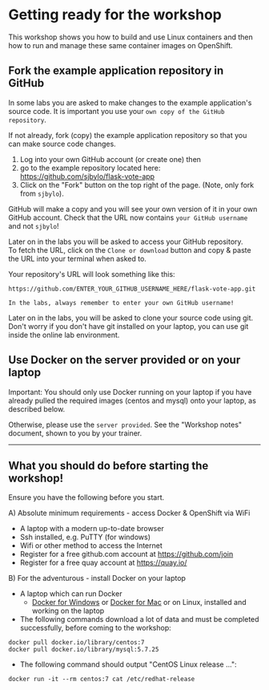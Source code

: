 # Getting ready for the workshop

This workshop shows you how to build and use Linux containers and then how to run and manage these 
same container images on OpenShift.

## Fork the example application repository in GitHub

In some labs you are asked to make changes to the example application's source code. It is important you use
your `own copy of the GitHub repository`.

If not already, fork (copy) the example application repository so that you can make
source code changes.

1. Log into your own GitHub account (or create one) then
1. go to the example repository located here: https://github.com/sjbylo/flask-vote-app 
1. Click on the "Fork" button on the top right of the page. (Note, only fork from `sjbylo`).

GitHub will make a copy and you will see your own version of it in your own GitHub account.
Check that the URL now contains `your GitHub username` and not `sjbylo`!

Later on in the labs you will be asked to access your GitHub repository.  
To fetch the URL, click on the `Clone or download` button and copy & paste the URL into your
terminal when asked to.

Your repository's URL will look something like this:

```
https://github.com/ENTER_YOUR_GITHUB_USERNAME_HERE/flask-vote-app.git
```
`In the labs, always remember to enter your own GitHub username!`

Later on in the labs, you will be asked to clone your source code using git. 
Don't worry if you don't have git installed on your laptop, you can use git inside the online lab environment.


## Use Docker on the server provided or on your laptop

Important: You should only use Docker running on your laptop if you have already pulled the required images
(centos and mysql) onto your laptop, as described below.

Otherwise, please use the `server provided`.  See the "Workshop notes" document, shown to you by
your trainer. 

---
## What you should do before starting the workshop!

Ensure you have the following before you start.

A) Absolute minimum requirements - access Docker & OpenShift via WiFi  
- A laptop with a modern up-to-date browser
- Ssh installed, e.g. PuTTY (for windows) 
- Wifi or other method to access the Internet
- Register for a free github.com account at https://github.com/join 
- Register for a free quay account at https://quay.io/

B) For the adventurous - install Docker on your laptop 
- A laptop which can run Docker 
    - [Docker for Windows](https://docs.docker.com/docker-for-windows/) or [Docker for Mac](https://docs.docker.com/docker-for-mac/install/) or on Linux, installed and working on the laptop 
- The following commands download a lot of data and must be completed successfully, before coming to the workshop:

```
docker pull docker.io/library/centos:7
docker pull docker.io/library/mysql:5.7.25 
```

- The following command should output "CentOS Linux release ...":

```
docker run -it --rm centos:7 cat /etc/redhat-release
```

